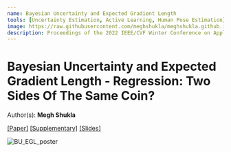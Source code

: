 ```yaml
---
name: Bayesian Uncertainty and Expected Gradient Length
tools: [Uncertainty Estimation, Active Learning, Human Pose Estimation]
image: https://raw.githubusercontent.com/meghshukla/meghshukla.github.io/master/files/images/EGL%2B%2B_WACV.jpg
description: Proceedings of the 2022 IEEE/CVF Winter Conference on Applications of Computer Vision (WACV)
---
```


# Bayesian Uncertainty and Expected Gradient Length - Regression: Two Sides Of The Same Coin?
Author(s): **Megh Shukla**  

<a href="https://meghshukla.github.io/files/papers/wacv/Bayesian_Uncertainty_Expected_Gradient_Length.pdf" target="_blank">[Paper]</a>  <a href="https://meghshukla.github.io/files/papers/wacv/Bayesian_Uncertainty_Expected_Gradient_Length-supplementary.pdf" target="_blank">[Supplementary]</a>  <a href="https://meghshukla.github.io/files/papers/wacv/BayesianUncertainty_EGL_slides.pdf" target="_blank">[Slides]</a>

![BU_EGL_poster](https://raw.githubusercontent.com/meghshukla/meghshukla.github.io/master/files/papers/wacv/BayesianUncertainty_EGL_poster.png)